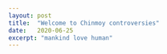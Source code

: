 ```yaml
---
layout: post
title:  "Welcome to Chinmoy controversies"
date:   2020-06-25
excerpt: "mankind love human"
---
```

